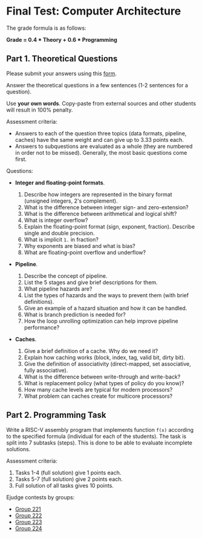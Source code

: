 # Final Test: Computer Architecture

The grade formula is as follows:

__Grade = 0.4 * Theory + 0.6 * Programming__

## Part 1. Theoretical Questions

Please submit your answers using this [form](https://forms.gle/wmuvhUxwLJDKCoS47).

Answer the theoretical questions in a few sentences (1-2 sentences for a question).

Use __your own words__.
Copy-paste from external sources and other students will result in 100% penalty.

Assessment criteria:

* Answers to each of the question three topics (data formats, pipeline, caches) have
  the same weight and can give up to 3.33 points each.
* Answers to subquestions are evaluated as a whole (they are numbered
  in order not to be missed). Generally, the most basic questions come first.

Questions:

* __Integer and floating-point formats__.
  1. Describe how integers are represented in the binary format (unsigned integers, 2's complement).
  2. What is the difference between integer sign- and zero-extension?
  3. What is the difference between arithmetical and logical shift?
  4. What is integer overflow?
  5. Explain the floating-point format (sign, exponent, fraction). Describe single and double precision.
  6. What is implicit `1.` in fraction?
  7. Why exponents are biased and what is bias?
  8. What are floating-point overflow and underflow?

* __Pipeline__.
  1. Describe the concept of pipeline.
  2. List the 5 stages and give brief descriptions for them.
  3. What pipeline hazards are?
  4. List the types of hazards and the ways to prevent them (with brief definitions).
  5. Give an example of a hazard situation and how it can be handled.
  6. What is branch prediction is needed for?
  7. How the loop unrolling optimization can help improve pipeline performance?

* __Caches__.
  1. Give a brief definition of a cache. Why do we need it?
  2. Explain how caching works (block, index, tag, valid bit, dirty bit).
  3. Give the definition of associativity (direct-mapped, set associative, fully associative).
  4. What is the difference between write-through and write-back?
  5. What is replacement policy (what types of policy do you know)?
  6. How many cache levels are typical for modern processors?
  7. What problem can caches create for multicore processors?

## Part 2. Programming Task

Write a RISC-V assembly program that implements function `f(x)` according
to the specified formula (individual for each of the students).
The task is split into 7 subtasks (steps).
This is done to be able to evaluate incomplete solutions.

Assessment criteria:

1. Tasks 1-4 (full solution) give 1 points each.
2. Tasks 5-7 (full solution) give 2 points each.
3. Full solution of all tasks gives 10 points.

Ejudge contests by groups:

* [Group 221](http://84.201.145.249/cgi-bin/new-client?contest_id=250)
* [Group 222](http://84.201.145.249/cgi-bin/new-client?contest_id=251)
* [Group 223](http://84.201.145.249/cgi-bin/new-client?contest_id=252)
* [Group 224](http://84.201.145.249/cgi-bin/new-client?contest_id=253)
